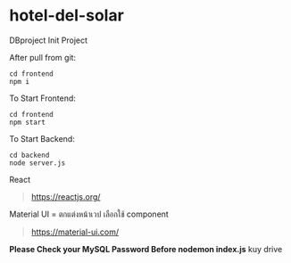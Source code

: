 # hotel-del-solar
DBproject
Init Project

After pull from git:
    
    cd frontend
    npm i

To Start Frontend:
    
    cd frontend
    npm start
 
 To Start Backend:
    
    cd backend
    node server.js

React
> https://reactjs.org/

Material UI = ตกแต่งหน้าเวป เลือกใช้ component
> https://material-ui.com/

**Please Check your MySQL Password Before nodemon index.js**
kuy drive
